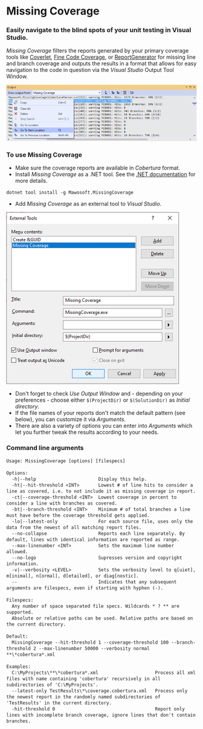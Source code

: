 # Missing Coverage
### Easily navigate to the blind spots of your unit testing in Visual Studio.

*Missing Coverage* filters the reports generated by your primary coverage tools like [Coverlet](https://github.com/coverlet-coverage/coverlet), [Fine Code Coverage](https://github.com/FortuneN/FineCodeCoverage), or [ReportGenerator](https://github.com/danielpalme/ReportGenerator) for missing line and branch coverage and outputs the results in a format that allows for easy navigation to the code in question via the *Visual Studio* Output Tool Window.

![](assets/VStudio_OutputWindow.png)

### To use Missing Coverage
- Make sure the coverage reports are available in *Cobertura* format.
- Install *Missing Coverage* as a .NET tool. See the [.NET documentation](https://docs.microsoft.com/en-us/dotnet/core/tools/global-tools) for more details.
```
dotnet tool install -g Mawosoft.MissingCoverage
```
- Add *Missing Coverage* as an external tool to *Visual Studio*.

![](assets/VStudio_ExternalTools.png)

- Don't forget to check *Use Output Window* and - depending on your preferences - choose either `$(ProjectDir)` or `$(SolutionDir)` as *Initial directory*.
- If the file names of your reports don't match the default pattern (see below), you can customize it via *Arguments*.
- There are also a variety of options you can enter into *Arguments* which let you further tweak the results according to your needs.

### Command line arguments
```
Usage: MissingCoverage [options] [filespecs]

Options:
  -h|--help                       Display this help.
  -ht|--hit-threshold <INT>       Lowest # of line hits to consider a line as covered, i.e. to not include it as missing coverage in report.
  -ct|--coverage-threshold <INT>  Lowest coverage in percent to consider a line with branches as covered.
  -bt|--branch-threshold <INT>    Minimum # of total branches a line must have before the coverage threshold gets applied.
  -lo|--latest-only               For each source file, uses only the data from the newest of all matching report files.
  --no-collapse                   Reports each line separately. By default, lines with identical information are reported as range.
  --max-linenumber <INT>          Sets the maximum line number allowed.
  --no-logo                       Supresses version and copyright information.
  -v|--verbosity <LEVEL>          Sets the verbosity level to q[uiet], m[inimal], n[ormal], d[etailed], or diag[nostic].
  --                              Indicates that any subsequent arguments are filespecs, even if starting with hyphen (-).

Filespecs:
  Any number of space separated file specs. Wildcards * ? ** are supported.
  Absolute or relative paths can be used. Relative paths are based on the current directory.

Default:
  MissingCoverage --hit-threshold 1 --coverage-threshold 100 --branch-threshold 2 --max-linenumber 50000 --verbosity normal **\*cobertura*.xml

Examples:
  C:\MyProjects\**\*cobertura*.xml                     Process all xml files with name containing 'cobertura' recursively in all subdirectories of 'C:\MyProjects'.
  --latest-only TestResults\*\coverage.cobertura.xml   Process only the newest report in the randomly named subdirectories of 'TestResults' in the current directory.
  -hit-threshold 0                                     Report only lines with incomplete branch coverage, ignore lines that don't contain branches.
```
